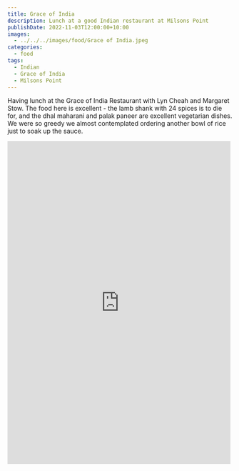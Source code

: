 ```yaml
---
title: Grace of India
description: Lunch at a good Indian restaurant at Milsons Point
publishDate: 2022-11-03T12:00:00+10:00
images:
  - ../../../images/food/Grace of India.jpeg
categories:
  - food
tags:
  - Indian
  - Grace of India
  - Milsons Point
---
```


Having lunch at the Grace of India Restaurant with Lyn Cheah and Margaret Stow. The food here is excellent - the lamb shank with 24 spices is to die for, and the dhal maharani and palak paneer are excellent vegetarian dishes. We were so greedy we almost contemplated ordering another bowl of rice just to soak up the sauce.

<iframe src="https://www.facebook.com/plugins/post.php?href=https%3A%2F%2Fwww.facebook.com%2Fchris1.tham%2Fposts%2Fpfbid0284ykvhHQ7dZYrDH4vZnin1vAoigCGn5uTczanUEoLuuFfg8gd1eNt4SqMeaPcHYQl&show_text=true&width=500" width="500" height="723" style="border:none;overflow:hidden" scrolling="no" frameborder="0" allowfullscreen="true" allow="autoplay; clipboard-write; encrypted-media; picture-in-picture; web-share"></iframe>
